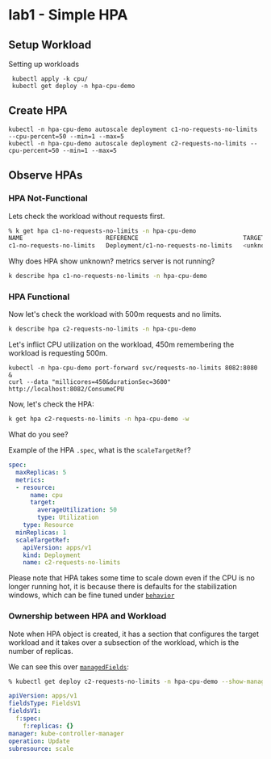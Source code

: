 # lab1 - Simple HPA


## Setup Workload

Setting up workloads 
```
 kubectl apply -k cpu/
 kubectl get deploy -n hpa-cpu-demo
```

## Create HPA

```
kubectl -n hpa-cpu-demo autoscale deployment c1-no-requests-no-limits --cpu-percent=50 --min=1 --max=5
kubectl -n hpa-cpu-demo autoscale deployment c2-requests-no-limits --cpu-percent=50 --min=1 --max=5

```

## Observe HPAs

### HPA Not-Functional

Lets check the workload without requests first.

```sh
% k get hpa c1-no-requests-no-limits -n hpa-cpu-demo 
NAME                       REFERENCE                             TARGETS         MINPODS   MAXPODS   REPLICAS   AGE
c1-no-requests-no-limits   Deployment/c1-no-requests-no-limits   <unknown>/50%   1         5         1          114m

```

Why does HPA show unknown? metrics server is not running?

```sh
k describe hpa c1-no-requests-no-limits -n hpa-cpu-demo
```

### HPA Functional

Now let's check the workload with 500m requests and no limits.

```sh
k describe hpa c2-requests-no-limits -n hpa-cpu-demo
```

Let's inflict CPU utilization on the workload, 450m remembering the workload is requesting 500m.

```
kubectl -n hpa-cpu-demo port-forward svc/requests-no-limits 8082:8080 &
curl --data "millicores=450&durationSec=3600" http://localhost:8082/ConsumeCPU
```

Now, let's check the HPA:

```sh
k get hpa c2-requests-no-limits -n hpa-cpu-demo -w
```

What do you see?

Example of the HPA `.spec`, what is the `scaleTargetRef`?

```yaml
spec:
  maxReplicas: 5
  metrics:
  - resource:
      name: cpu
      target:
        averageUtilization: 50
        type: Utilization
    type: Resource
  minReplicas: 1
  scaleTargetRef:
    apiVersion: apps/v1
    kind: Deployment
    name: c2-requests-no-limits
```

Please note that HPA takes some time to scale down even if the CPU is no longer running hot, it is because there is defaults for the stabilization windows, which can be fine tuned under [`behavior`](https://kubernetes.io/docs/tasks/run-application/horizontal-pod-autoscale/#default-behavior)

### Ownership between HPA and Workload

Note when HPA object is created, it has a section that configures the target workload and it takes over a subsection of the workload, which is the number of replicas.

We can see this over [`managedFields`](https://kubernetes.io/docs/reference/using-api/server-side-apply/):

```sh
% kubectl get deploy c2-requests-no-limits -n hpa-cpu-demo --show-managed-fields -o yaml | yq '.metadata.managedFields[0]'
```

```yaml
apiVersion: apps/v1
fieldsType: FieldsV1
fieldsV1:
  f:spec:
    f:replicas: {}
manager: kube-controller-manager
operation: Update
subresource: scale

```